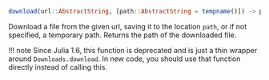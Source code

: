```julia
download(url::AbstractString, [path::AbstractString = tempname()]) -> path
```

Download a file from the given url, saving it to the location `path`, or if not specified, a temporary path. Returns the path of the downloaded file.

!!! note
    Since Julia 1.6, this function is deprecated and is just a thin wrapper around `Downloads.download`. In new code, you should use that function directly instead of calling this.

